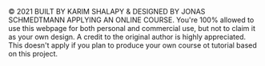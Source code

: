 © 2021 BUILT BY KARIM SHALAPY & DESIGNED BY JONAS SCHMEDTMANN APPLYING AN ONLINE COURSE. You're 100% allowed to use this webpage for both personal and commercial use, but not to claim it as your own design. A credit to the original author is highly appreciated. This doesn't apply if you plan to produce your own course ot tutorial based on this project.